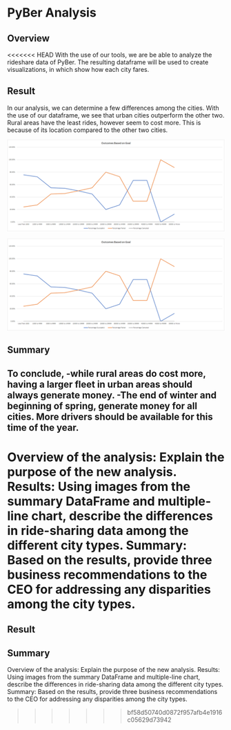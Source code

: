 # PyBer Analysis

## Overview
<<<<<<< HEAD
With the use of our tools, we are be able to analyze the rideshare data of PyBer. The resulting dataframe will be used to create visualizations, in which show how each city fares.

## Result
In our analysis, we can determine a few differences among the cities.  With the use of our dataframe, we see that urban cities outperform the other two. Rural areas have the least rides, however seem to cost more.  This is because of its location compared to the other two cities.  

![This is an image](https://github.com/sadayas/kickstarter-analysis/blob/main/Outcomes_vs_Goals.png)

![This is an image](https://github.com/sadayas/kickstarter-analysis/blob/main/Outcomes_vs_Goals.png)

## Summary

To conclude,
-while rural areas do cost more, having a larger fleet in urban areas should always generate money.
-The end of winter and beginning of spring, generate money for all cities. More drivers should be available for this time of the year.
-

Overview of the analysis: Explain the purpose of the new analysis.
Results: Using images from the summary DataFrame and multiple-line chart, describe the differences in ride-sharing data among the different city types.
Summary: Based on the results, provide three business recommendations to the CEO for addressing any disparities among the city types.
=======

## Result

## Summary


Overview of the analysis: Explain the purpose of the new analysis.
Results: Using images from the summary DataFrame and multiple-line chart, describe the differences in ride-sharing data among the different city types.
Summary: Based on the results, provide three business recommendations to the CEO for addressing any disparities among the city types.
>>>>>>> bf58d50740d0872f957afb4e1916c05629d73942
